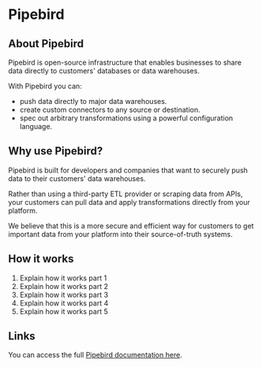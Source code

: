 # Pipebird

## About Pipebird

Pipebird is open-source infrastructure that enables businesses to share data directly to customers' databases or data warehouses.

With Pipebird you can:

- push data directly to major data warehouses.
- create custom connectors to any source or destination.
- spec out arbitrary transformations using a powerful configuration language.

## Why use Pipebird?

Pipebird is built for developers and companies that want to securely push data to their customers' data warehouses.

Rather than using a third-party ETL provider or scraping data from APIs, your customers can pull data and apply transformations directly from your platform.

We believe that this is a more secure and efficient way for customers to get important data from your platform into their source-of-truth systems.

## How it works

1. Explain how it works part 1
1. Explain how it works part 2
1. Explain how it works part 3
1. Explain how it works part 4
1. Explain how it works part 5

## Links

You can access the full [Pipebird documentation here](https://docs.pipebird.com/docs/getting-started).
